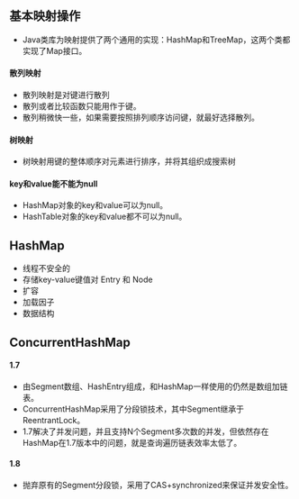 ## 基本映射操作

- Java类库为映射提供了两个通用的实现：HashMap和TreeMap，这两个类都实现了Map接口。

#### 散列映射

- 散列映射是对键进行散列
- 散列或者比较函数只能用作于键。
- 散列稍微快一些，如果需要按照排列顺序访问键，就最好选择散列。

#### 树映射

- 树映射用键的整体顺序对元素进行排序，并将其组织成搜索树

#### key和value能不能为null

- HashMap对象的key和value可以为null。
- HashTable对象的key和value都不可以为null。

## HashMap

- 线程不安全的
- 存储key-value键值对 Entry 和 Node
- 扩容
- 加载因子
- 数据结构

## ConcurrentHashMap

#### 1.7

- 由Segment数组、HashEntry组成，和HashMap一样使用的仍然是数组加链表。
- ConcurrentHashMap采用了分段锁技术，其中Segment继承于ReentrantLock。
- 1.7解决了并发问题，并且支持N个Segment多次数的并发，但依然存在HashMap在1.7版本中的问题，就是查询遍历链表效率太低了。

#### 1.8

- 抛弃原有的Segment分段锁，采用了CAS+synchronized来保证并发安全性。